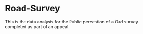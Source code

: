 # Road-Survey
This is the data analysis for the Public perception of a Oad survey completed as part of an appeal. 
